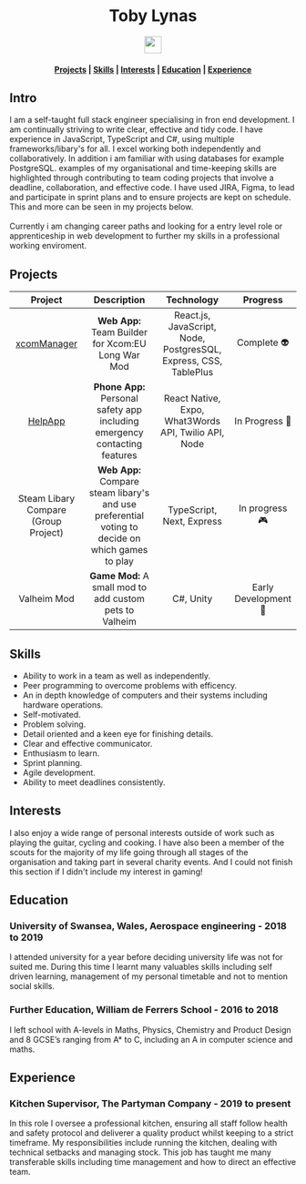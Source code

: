  <div align="center">
  <div>
   <h1> Toby Lynas </h1>
   <a href='https://www.linkedin.com/in/toby-lynas-3123a01ab/'><img src='https://cdn.worldvectorlogo.com/logos/linkedin-icon-2.svg' width='30'> </a>
       <br/>
    <h4><a href="#projects">Projects</a> | <a href="#skills">Skills</a>  | <a href="#interests">Interests</a>  | <a href="#education">Education</a> | <a href="#experience">Experience</a>  </h4>
  </h1>
</div>
 </div>
 
 ## Intro 
I am a self-taught full stack engineer specialising in fron end development. I am continually striving to write clear, effective and tidy code. I have experience in JavaScript, TypeScript and C#, using multiple frameworks/libary's for all. I excel working both independently and collaboratively. In addition i am familiar with using databases for example PostgreSQL. examples of my  organisational and time-keeping skills are highlighted through contributing to team coding projects that involve a deadline, collaboration, and effective code. I have used JIRA, Figma, to lead and participate in sprint plans and to ensure projects are kept on schedule. 
This and more can be seen in my projects below.
<br />
<br />
Currently i am changing career paths and looking for a entry level role or apprenticeship in web development to further my skills in a professional working enviroment. 

 ## Projects
  | Project     | Description | Technology | Progress |
  |:-----------:|:-------------:| :------------:|:------------:|
  | [xcomManager](https://github.com/TobyLynas/xcomManager) | **Web App:** Team Builder for Xcom:EU Long War Mod | React.js, JavaScript, Node, PostgresSQL, Express, CSS, TablePlus | Complete 👽 |
  | [HelpApp](https://github.com/TobyLynas/HelpApp) | **Phone App:** Personal safety app including emergency contacting features | React Native, Expo, What3Words API, Twilio API, Node | In Progress 📱 |
  |Steam Libary Compare (Group Project) | **Web App:** Compare steam libary's and use preferential voting to decide on which games to play | TypeScript, Next, Express | In progress 🎮 |
  |Valheim Mod | **Game Mod:** A small mod to add custom pets to Valheim | C#, Unity | Early Development 🐶 |
  
   ## Skills
- Ability to work in a team as well as independently. 
- Peer programming to overcome problems with efficency.
- An in depth knowledge of computers and their systems including hardware operations. 
- Self-motivated. 
- Problem solving. 
- Detail oriented and a keen eye for finishing details.
- Clear and effective communicator.
- Enthusiasm to learn.
- Sprint planning.
- Agile development.
- Ability to meet deadlines consistently.

  
## Interests
  I also enjoy a wide range of personal interests outside of work such as playing the guitar, cycling and cooking. I have also been a member of the scouts for the majority of my life going through all stages of the organisation and taking part in several charity events. And I could not finish this section if I didn't include my interest in gaming!
  
  

 ## Education
 
 ### University of Swansea, Wales, Aerospace engineering - 2018 to 2019
I attended university for a year before deciding university life was not for suited me. During this time I learnt many valuables skills including self driven learning, management of my personal timetable and not to mention social skills.
 ### Further Education, William de Ferrers School - 2016 to 2018
I left school with A-levels in Maths, Physics, Chemistry and Product Design and 8 GCSE’s ranging from A* to C, including an A in computer science and maths.


## Experience
### Kitchen Supervisor, The Partyman Company - 2019 to present
In this role I oversee a professional kitchen, ensuring all staff follow health and safety protocol and deliverer a quality product whilst keeping to a strict timeframe. My responsibilities include running the kitchen, dealing with technical setbacks and managing stock. This job has taught me many transferable skills including time management and how to direct an effective team.

